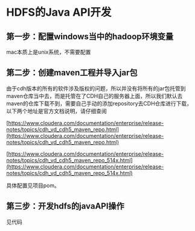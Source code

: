 # HDFS的Java API开发

## 第一步：配置windows当中的hadoop环境变量
mac本质上是unix系统，不需要配置

## 第二步：创建maven工程并导入jar包

由于cdh版本的所有的软件涉及版权的问题，所以并没有将所有的jar包托管到maven仓库当中去，而是托管在了CDH自己的服务器上面，所以我们默认去maven的仓库下载不到，需要自己手动的添加repository去CDH仓库进行下载，以下两个地址是官方文档说明，请仔细查阅

[https://www.cloudera.com/documentation/enterprise/release-notes/topics/cdh_vd_cdh5_maven_repo.html](https://www.cloudera.com/documentation/enterprise/release-notes/topics/cdh_vd_cdh5_maven_repo.html)

[https://www.cloudera.com/documentation/enterprise/release-notes/topics/cdh_vd_cdh5_maven_repo_514x.html](https://www.cloudera.com/documentation/enterprise/release-notes/topics/cdh_vd_cdh5_maven_repo_514x.html)

具体配置见项目pom。

## 第三步：开发hdfs的javaAPI操作
见代码
